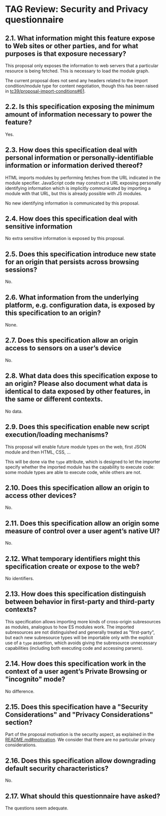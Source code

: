 # TAG Review: Security and Privacy questionnaire

## 2.1. What information might this feature expose to Web sites or other parties, and for what purposes is that exposure necessary?

This proposal only exposes the information to web servers that a particular resource is being fetched. This is necessary to load the module graph.

The current proposal does not send any headers related to the import condition/module type for content negotiation, though this has been raised in [tc39/proposal-import-conditions#61](https://github.com/tc39/proposal-import-conditions/issues/61).


## 2.2. Is this specification exposing the minimum amount of information necessary to power the feature?

Yes.

## 2.3. How does this specification deal with personal information or personally-identifiable information or information derived thereof?

HTML imports modules by performing fetches from the URL indicated in the module specifier. JavaScript code may construct a URL exposing personally identifying information which is implicitly communicated by importing a module with that URL, but this is already possible with JS modules.

No new identifying information is communicated by this proposal.

## 2.4. How does this specification deal with sensitive information

No extra sensitive information is exposed by this proposal.

## 2.5. Does this specification introduce new state for an origin that persists across browsing sessions?

No.

## 2.6. What information from the underlying platform, e.g. configuration data, is exposed by this specification to an origin?

None.

## 2.7. Does this specification allow an origin access to sensors on a user’s device

No.

## 2.8. What data does this specification expose to an origin? Please also document what data is identical to data exposed by other features, in the same or different contexts.

No data.

## 2.9. Does this specification enable new script execution/loading mechanisms?

This proposal will enable future module types on the web, first JSON module and then HTML, CSS, ...

This will be done via the `type` attribute, which is designed to let the importer specify whether the imported module has the capability to execute code: some module types are able to execute code, while others are not.

## 2.10. Does this specification allow an origin to access other devices?

No.

## 2.11. Does this specification allow an origin some measure of control over a user agent’s native UI?

No.

## 2.12. What temporary identifiers might this specification create or expose to the web?

No identifiers.

## 2.13. How does this specification distinguish between behavior in first-party and third-party contexts?

This specification allows importing more kinds of cross-origin subresources as modules, analogous to how ES modules work. The imported subresources are not distinguished and generally treated as "first-party", but each new subresource types will be importable only with the explicit use of a `type` assertion, which avoids giving the subresource unnecessary capabilities (including both executing code and accessing parsers).

## 2.14. How does this specification work in the context of a user agent’s Private Browsing or "incognito" mode?

No difference.

## 2.15. Does this specification have a "Security Considerations" and "Privacy Considerations" section?

Part of the proposal motivation is the security aspect, as explained in the [README.md#motivation](https://github.com/tc39/proposal-import-conditions/blob/master/README.md#motivation).
We consider that there are no particular privacy considerations.

## 2.16. Does this specification allow downgrading default security characteristics?

No.

## 2.17. What should this questionnaire have asked?

The questions seem adequate.

